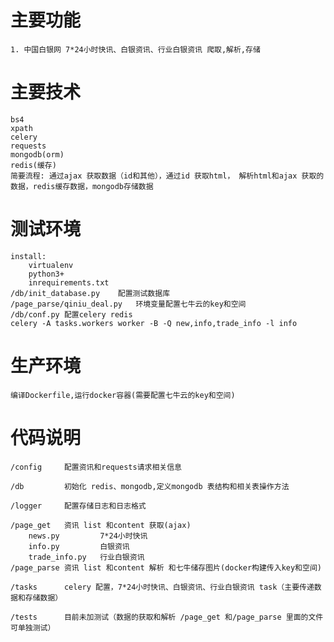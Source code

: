 
# 主要功能
    1. 中国白银网 7*24小时快讯、白银资讯、行业白银资讯 爬取,解析,存储
# 主要技术
    bs4
    xpath
    celery
    requests
    mongodb(orm)
    redis(缓存)
    简要流程: 通过ajax 获取数据（id和其他），通过id 获取html， 解析html和ajax 获取的数据，redis缓存数据，mongodb存储数据
# 测试环境
    install:
        virtualenv
        python3+
        inrequirements.txt
    /db/init_database.py    配置测试数据库
    /page_parse/qiniu_deal.py   环境变量配置七牛云的key和空间
    /db/conf.py 配置celery redis
    celery -A tasks.workers worker -B -Q new,info,trade_info -l info

# 生产环境
    编译Dockerfile,运行docker容器(需要配置七牛云的key和空间)
# 代码说明
    /config     配置资讯和requests请求相关信息

    /db         初始化 redis、mongodb,定义mongodb 表结构和相关表操作方法

    /logger     配置存储日志和日志格式

    /page_get   资讯 list 和content 获取(ajax)
        news.py         7*24小时快讯
        info.py         白银资讯
        trade_info.py   行业白银资讯
    /page_parse 资讯 list 和content 解析 和七牛储存图片(docker构建传入key和空间)

    /tasks      celery 配置，7*24小时快讯、白银资讯、行业白银资讯 task（主要传递数据和存储数据）

    /tests      目前未加测试（数据的获取和解析 /page_get 和/page_parse 里面的文件可单独测试）